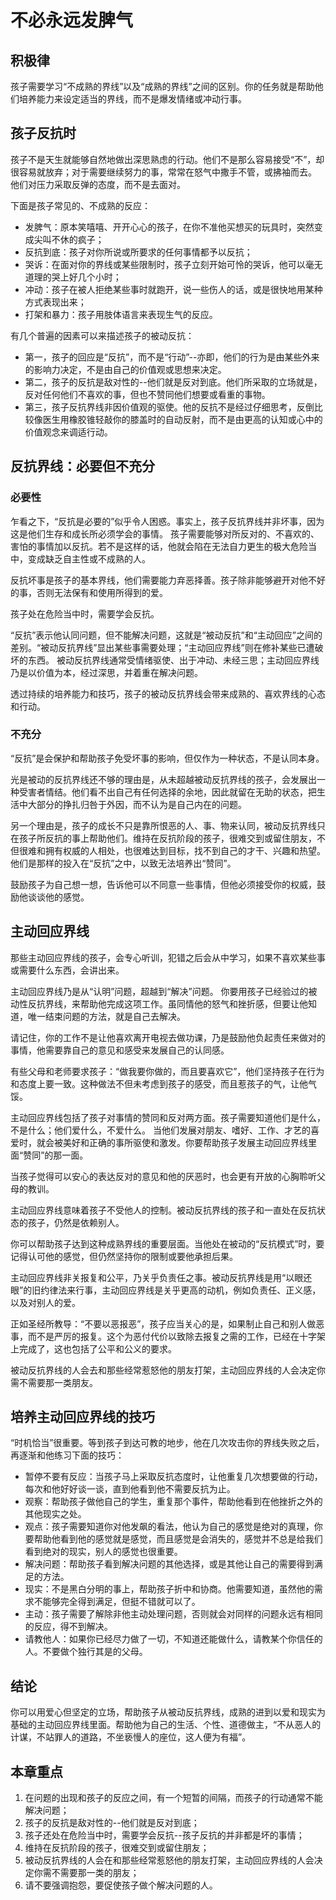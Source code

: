 <link rel="stylesheet" type="text/css" href="../../auto-number.css">

# 不必永远发脾气

## 积极律

孩子需要学习“不成熟的界线”以及“成熟的界线”之间的区别。你的任务就是帮助他们培养能力来设定适当的界线，而不是爆发情绪或冲动行事。

## 孩子反抗时

孩子不是天生就能够自然地做出深思熟虑的行动。他们不是那么容易接受“不”，却很容易就放弃；对于需要继续努力的事，常常在怒气中撒手不管，或拂袖而去。
他们对压力采取反弹的态度，而不是去面对。

下面是孩子常见的、不成熟的反应：
* 发脾气：原本笑嘻嘻、开开心心的孩子，在你不准他买想买的玩具时，突然变成尖叫不休的疯子；
* 反抗到底：孩子对你所说或所要求的任何事情都予以反抗；
* 哭诉：在面对你的界线或某些限制时，孩子立刻开始可怜的哭诉，他可以毫无道理的哭上好几个小时；
* 冲动：孩子在被人拒绝某些事时就跑开，说一些伤人的话，或是很快地用某种方式表现出来；
* 打架和暴力：孩子用肢体语言来表现生气的反应。

有几个普遍的因素可以来描述孩子的被动反抗：
* 第一，孩子的回应是“反抗”，而不是“行动”--亦即，他们的行为是由某些外来的影响力决定，不是由自己的价值观或思想来决定。
* 第二，孩子的反抗是敌对性的--他们就是反对到底。他们所采取的立场就是，反对任何他们不喜欢的事，但也不赞同他们想要或看重的事物。
* 第三，孩子反抗界线非因价值观的驱使。他的反抗不是经过仔细思考，反倒比较像医生用橡胶锥轻敲你的膝盖时的自动反射，而不是由更高的认知或心中的价值观念来调适行动。

## 反抗界线：必要但不充分

### 必要性

乍看之下，“反抗是必要的”似乎令人困惑。事实上，孩子反抗界线并非坏事，因为这是他们生存和成长所必须学会的事情。
孩子需要能够对所反对的、不喜欢的、害怕的事情加以反抗。若不是这样的话，他就会陷在无法自力更生的极大危险当中，变成缺乏自主性或不成熟的人。

反抗坏事是孩子的基本界线，他们需要能力弃恶择善。孩子除非能够避开对他不好的事，否则无法保有和使用所得到的爱。

孩子处在危险当中时，需要学会反抗。

“反抗”表示他认同问题，但不能解决问题，这就是“被动反抗”和“主动回应”之间的差别。“被动反抗界线”显出某些事需要处理；“主动回应界线”则在修补某些已遭破坏的东西。
被动反抗界线通常受情绪驱使、出于冲动、未经三思；主动回应界线乃是以价值为本，经过深思，并着重在解决问题。

透过持续的培养能力和技巧，孩子的被动反抗界线会带来成熟的、喜欢界线的心态和行动。

### 不充分

“反抗”是会保护和帮助孩子免受坏事的影响，但仅作为一种状态，不是认同本身。

光是被动的反抗界线还不够的理由是，从未超越被动反抗界线的孩子，会发展出一种受害者情结。他们看不出自己有任何选择的余地，因此就留在无助的状态，把生活中大部分的挣扎归咎于外因，而不认为是自己内在的问题。

另一个理由是，孩子的成长不只是靠所恨恶的人、事、物来认同，被动反抗界线只在孩子所反抗的事上帮助他们。维持在反抗阶段的孩子，很难交到或留住朋友，不但很难和拥有权威的人相处，也很难达到目标，找不到自己的才干、兴趣和热望。他们是那样的投入在“反抗”之中，以致无法培养出“赞同”。

鼓励孩子为自己想一想，告诉他可以不同意一些事情，但他必须接受你的权威，鼓励他谈谈他的感觉。

## 主动回应界线

那些主动回应界线的孩子，会专心听训，犯错之后会从中学习，如果不喜欢某些事或需要什么东西，会讲出来。

主动回应界线乃是从“认明”问题，超越到“解决”问题。
你要用孩子已经验过的被动性反抗界线，来帮助他完成这项工作。虽同情他的怒气和挫折感，但要让他知道，唯一结束问题的方法，就是自己去解决。

请记住，你的工作不是让他喜欢离开电视去做功课，乃是鼓励他负起责任来做对的事情，他需要靠自己的意见和感受来发展自己的认同感。

有些父母和老师要求孩子：“做我要你做的，而且要喜欢它”，他们坚持孩子在行为和态度上要一致。这种做法不但未考虑到孩子的感受，而且惹孩子的气，让他气馁。

主动回应界线包括了孩子对事情的赞同和反对两方面。孩子需要知道他们是什么，不是什么；他们爱什么，不爱什么。
当他们发展对朋友、嗜好、工作、才艺的喜爱时，就会被美好和正确的事所驱使和激发。你要帮助孩子发展主动回应界线里面“赞同”的那一面。

当孩子觉得可以安心的表达反对的意见和他的厌恶时，也会更有开放的心胸聆听父母的教训。

主动回应界线意味着孩子不受他人的控制。被动反抗界线的孩子和一直处在反抗状态的孩子，仍然是依赖别人。

你可以帮助孩子达到这种成熟界线的重要层面。当他处在被动的“反抗模式”时，要记得认可他的感觉，但仍然坚持你的限制或要他承担后果。


主动回应界线非关报复和公平，乃关乎负责任之事。被动反抗界线是用“以眼还眼”的旧约律法来行事，主动回应界线是关乎更高的动机，例如负责任、正义感，以及对别人的爱。

正如圣经所教导：“不要以恶报恶”，孩子应当关心的是，如果制止自己和别人做恶事，而不是严厉的报复。这个为恶付代价以致除去报复之需的工作，已经在十字架上完成了，这也包括了公平和公义的要求。

被动反抗界线的人会去和那些经常惹怒他的朋友打架，主动回应界线的人会决定你需不需要那一类朋友。

## 培养主动回应界线的技巧

“时机恰当”很重要。等到孩子到达可教的地步，他在几次攻击你的界线失败之后，再逐渐和他练习下面的技巧：

* 暂停不要有反应：当孩子马上采取反抗态度时，让他重复几次想要做的行动，每次和他好好谈一谈，直到他看到他不需要反抗为止。
* 观察：帮助孩子做他自己的学生，重复那个事件，帮助他看到在他挫折之外的其他现实之处。
* 观点：孩子需要知道你对他发飙的看法，他认为自己的感觉是绝对的真理，你要帮助他看到他的感觉就是感觉，而且感觉是会消失的，感觉并不总是给我们看到绝对的现实，别人的感觉也很重要。
* 解决问题：帮助孩子看到解决问题的其他选择，或是其他让自己的需要得到满足的方法。
* 现实：不是黑白分明的事上，帮助孩子折中和协商。他需要知道，虽然他的需求不能够完全得到满足，但挺不错就可以了。
* 主动：孩子需要了解除非他主动处理问题，否则就会对同样的问题永远有相同的反应，得不到解决。
* 请教他人：如果你已经尽力做了一切，不知道还能做什么，请教某个你信任的人。不要做个独行其是的父母。

## 结论

你可以用爱心但坚定的立场，帮助孩子从被动反抗界线，成熟的进到以爱和现实为基础的主动回应界线里面。帮助他为自己的生活、个性、道德做主，“不从恶人的计谋，不站罪人的道路，不坐亵慢人的座位，这人便为有福”。

## 本章重点

1. 在问题的出现和孩子的反应之间，有一个短暂的间隔，而孩子的行动通常不能解决问题；
2. 孩子的反抗是敌对性的--他们就是反对到底；
3. 孩子还处在危险当中时，需要学会反抗--孩子反抗的并非都是坏的事情；
4. 维持在反抗阶段的孩子，很难交到或留住朋友；
5. 被动反抗界线的人会在和那些经常惹怒他的朋友打架，主动回应界线的人会决定你需不需要那一类的朋友；
6. 请不要强调抱怨，要促使孩子做个解决问题的人。
